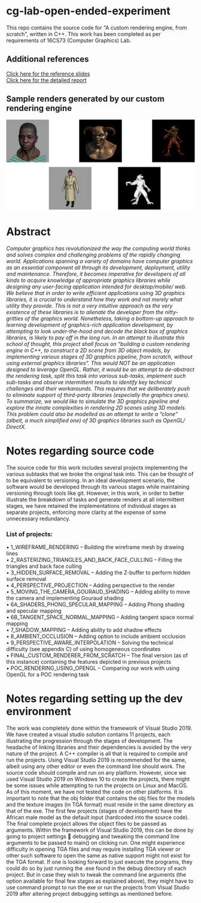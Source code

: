 # cg-lab-open-ended-experiment
This repo contains the source code for "A custom rendering engine, from scratch", written in C++. This work has been completed as per requirements of 16CS73 (Computer Graphics) Lab. 

## Additional references 
[Click here for the reference slides](https://drive.google.com/file/d/1fSkrEhmKWjzV-g8nYNvToc-UKvl9lara/view?usp=sharing)  
[Click here for the detailed report](https://drive.google.com/file/d/17mWRUlwPjdvB-GU7BrfbA5orXiVnHu4B/view?usp=sharing)

## Sample renders generated by our custom rendering engine 
![Sample renders](https://github.com/raokarthik99-rvce/cg-lab-open-ended-experiment/blob/master/sample%20output%20renders.png "Sample renders generated by our engine")

# Abstract 
*Computer graphics has revolutionized the way the computing world thinks and solves complex and challenging problems of the rapidly changing world. Applications spanning a variety of domains have computer graphics as an essential component all through its development, deployment, utility and maintenance. Therefore, it becomes imperative for developers of all kinds to acquire knowledge of appropriate graphics libraries while designing any user-facing application intended for desktop/mobile/ web. We believe that in order to write efficient applications using 3D graphics libraries, it is crucial to understand how they work and not merely what utility they provide. This is not a very intuitive approach as the very existence of these libraries is to alienate the developer from the nitty-gritties of the graphics world. Nonetheless, taking a bottom-up approach to learning development of graphics-rich application development, by attempting to look under-the-hood and decode the black box of graphics libraries, is likely to pay off in the long run. In an attempt to illustrate this school of thought, this project shall focus on “building a custom rendering engine in C++, to construct a 2D scene from 3D object models, by implementing various stages of 3D graphics pipeline, from scratch, without using external graphics libraries”.  This would NOT be an application designed to leverage OpenGL. Rather, it would be an attempt to de-abstract the rendering task, split this task into various sub-tasks, implement such sub-tasks and observe intermittent results to identify key technical challenges and their workarounds. This requires that we deliberately push to eliminate support of third-party libraries (especially the graphics ones). To summarize, we would like to simulate the 3D graphics pipeline and explore the innate complexities in rendering 2D scenes using 3D models. This problem could also be modelled as an attempt to write a “clone” (albeit, a much simplified one) of 3D graphics libraries such as OpenGL/ DirectX.*
 
# Notes regarding source code 
The source code for this work includes several projects implementing the various subtasks that we broke the original task into. This can be thought of to be equivalent to versioning. In an ideal development scenario, the software would be developed through its various stages while maintaining versioning through tools like git. However, in this work, in order to better illustrate the breakdown of tasks and generate renders at all intermittent stages, we have retained the implementations of individual stages as separate projects, enforcing more clarity at the expense of some unnecessary redundancy. 

### List of projects:
•	1_WIREFRAME_RENDERING – Building the wireframe mesh by drawing lines  
•	2_RASTERIZING_TRIANGLES_AND_BACK_FACE_CULLING – Filling the triangles and back face culling  
•	3_HIDDEN_SURFACE_REMOVAL – Adding the Z-buffer to perform hidden surface removal  
•	4_PERSPECTIVE_PROJECTION – Adding perspective to the render  
•	5_MOVING_THE_CAMERA_GOURAUD_SHADING – Adding ability to move the camera and implementing Gouraud shading  
•	6A_SHADERS_PHONG_SPECULAR_MAPPING – Adding Phong shading and specular mapping  
•	6B_TANGENT_SPACE_NORMAL_MAPPING – Adding tangent space normal mapping  
•	7_SHADOW_MAPPING – Adding ability to add shadow effects  
•	8_AMBIENT_OCCLUSION – Adding option to include ambient occlusion  
•	9_PERSPECTIVE_AWARE_INTERPOLATION – Solving the technical difficulty (see appendix C) of using homogeneous coordinates  
•	FINAL_CUSTOM_RENDERER_FROM_SCRATCH – The final version (as of this instance) containing the features depicted in previous projects   
•	POC_RENDERING_USING_OPENGL – Comparing our work with using OpenGL for a POC rendering task  

# Notes regarding setting up the dev environment 
The work was completely done within the framework of Visual Studio 2019. We have created a visual studio solution contains 11 projects, each illustrating the progression through the stages of development. The headache of linking libraries and their dependencies is avoided by the very nature of the project. A C++ compiler is all that is required to compile and run the projects. Using Visual Studio 2019 is recommended for the same, albeit using any other editor or even the command line should work. The source code should compile and run on any platform. However, since we used Visual Studio 2019 on Windows 10 to create the projects, there might be some issues while attempting to run the projects on Linux and MacOS. As of this moment, we have not tested the code on other platforms. It is important to note that the obj folder that contains the obj files for the models and the texture images (in TGA format) must reside in the same directory as that of the exe. The first few projects (stages of development) have the African male model as the default input (hardcoded into the source code). The final complete  project allows the object files to be passed as arguments. Within the framework of Visual Studio 2019, this can be done by going to project settings  debugging and tweaking the command line arguments to be passed to main() on clicking run. One might experience difficulty in opening TGA files and may require installing TGA viewer or other such software to open the same as native support might not exist for the TGA format. If one is looking forward to just execute the programs, they could do so by just running the .exe found in the debug directory of each project. But in case they wish to tweak the command line arguments (the option available for final few stages as explained above), they might have to use command prompt to run the exe or run the projects from Visual Studio 2019 after altering project debugging settings as mentioned before. 
